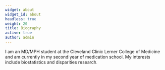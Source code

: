 ```yaml
---
widget: about
widget_id: about
headless: true
weight: 20
title: Biography
active: true
author: admin
---
```

I am an MD/MPH student at the Cleveland Clinic Lerner College of Medicine and am currently in my second year of medication school. My interests include biostatistics and disparities research.